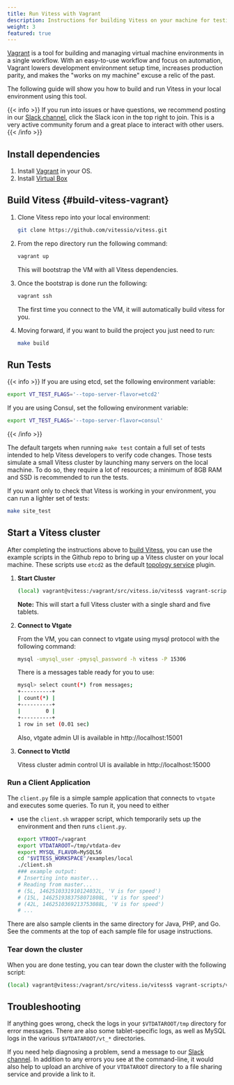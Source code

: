 ```yaml
---
title: Run Vitess with Vagrant
description: Instructions for building Vitess on your machine for testing and development purposes using Vagrant
weight: 3
featured: true
---
```


[Vagrant](https://www.vagrantup.com/) is a tool for building and managing virtual machine environments in a single workflow. With an easy-to-use workflow and focus on automation, Vagrant lowers development environment setup time, increases production parity, and makes the "works on my machine" excuse a relic of the past.


The following guide will show you how to build and run Vitess in your local environment using this tool. 

{{< info >}}
If you run into issues or have questions, we recommend posting in our [Slack channel](https://vitess.slack.com), click the Slack icon in the top right to join. This is a very active community forum and a great place to interact with other users.
{{< /info >}}

## Install dependencies

1. Install [Vagrant](https://www.vagrantup.com/downloads.html) in your OS. 
1. Install [Virtual Box](https://www.virtualbox.org/)


## Build Vitess {#build-vitess-vagrant}

1. Clone Vitess repo into your local environment:

    ```sh
    git clone https://github.com/vitessio/vitess.git 
    ```

2. From the repo directory run the following command:

    ```sh
    vagrant up
    ```
    
    This will bootstrap the VM with all Vitess dependencies.

3. Once the bootstrap is done run the following:

    ```sh
    vagrant ssh
    ```

    The first time you connect to the VM, it will automatically build vitess for you.

4. Moving forward, if you want to build the project you just need to run:
    ```sh
    make build
    ```

## Run Tests

{{< info >}}
If you are using etcd, set the following environment variable:

```sh
export VT_TEST_FLAGS='--topo-server-flavor=etcd2'
```

If you are using Consul, set the following environment variable:

```sh
export VT_TEST_FLAGS='--topo-server-flavor=consul'
```
{{< /info >}}

The default targets when running `make test` contain a full set of tests intended to help Vitess developers to verify code changes. Those tests simulate a small Vitess cluster by launching many servers on the local machine. To do so, they require a lot of resources; a minimum of 8GB RAM and SSD is recommended to run the tests.

If you want only to check that Vitess is working in your environment, you can run a lighter set of tests:

```sh
make site_test
```

## Start a Vitess cluster

After completing the instructions above to [build Vitess](#build-vitess-vagrant), you can use the example scripts in the Github repo to bring up a Vitess cluster on your local machine. These scripts use `etcd2` as the default [topology service](../../concepts/topology-service) plugin.

1. **Start Cluster**

    ```sh
    (local) vagrant@vitess:/vagrant/src/vitess.io/vitess$ vagrant-scripts/vitess/start.sh
    ```

    **Note:** This will start a full Vitess cluster with a single shard and five tablets. 

2. **Connect to Vtgate**
   
    From the VM, you can connect to vtgate using mysql protocol with the following command:
    
    ```sh
    mysql -umysql_user -pmysql_password -h vitess -P 15306
    ``` 
   
    There is a messages table ready for you to use:

    ```sh
    mysql> select count(*) from messages;
    +----------+
    | count(*) |
    +----------+
    |        0 |
    +----------+
    1 row in set (0.01 sec)
    ```

    Also, vtgate admin UI is available in http://localhost:15001
   
3. **Connect to Vtctld**
    
    Vitess cluster admin control UI is available in http://localhost:15000
   

### Run a Client Application

The `client.py` file is a simple sample application that connects to `vtgate` and executes some queries. To run it, you need to either

* use the `client.sh` wrapper script, which temporarily sets up the environment and then runs `client.py`.

    ```sh
    export VTROOT=/vagrant
    export VTDATAROOT=/tmp/vtdata-dev
    export MYSQL_FLAVOR=MySQL56
    cd "$VITESS_WORKSPACE"/examples/local
    ./client.sh
    ### example output:
    # Inserting into master...
    # Reading from master...
    # (5L, 1462510331910124032L, 'V is for speed')
    # (15L, 1462519383758071808L, 'V is for speed')
    # (42L, 1462510369213753088L, 'V is for speed')
    # ...
    ```

There are also sample clients in the same directory for Java, PHP, and Go. See the comments at the top of each sample file for usage instructions.

### Tear down the cluster

When you are done testing, you can tear down the cluster with the following script: 

```sh
(local) vagrant@vitess:/vagrant/src/vitess.io/vitess$ vagrant-scripts/vitess/stop.sh
```

## Troubleshooting

If anything goes wrong, check the logs in your `$VTDATAROOT/tmp` directory for error messages. There are also some tablet-specific logs, as well as MySQL logs in the various `$VTDATAROOT/vt_*` directories.

If you need help diagnosing a problem, send a message to our [Slack channel](https://vitess.slack.com). In addition to any errors you see at the command-line, it would also help to upload an archive of your `VTDATAROOT` directory to a file sharing service and provide a link to it.

